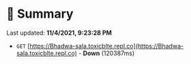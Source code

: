# 📖 Summary
Last updated: **11/4/2021, 9:23:28 PM**

- `GET` [https://Bhadwa-sala.toxicblte.repl.co](https://Bhadwa-sala.toxicblte.repl.co) - **Down** (120387ms)
